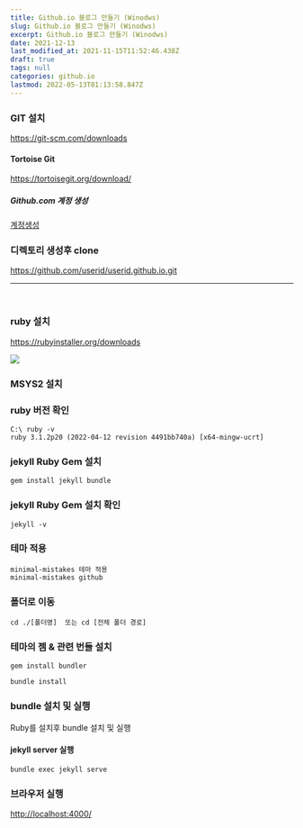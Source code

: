 ```yaml
---
title: Github.io 블로그 만들기 (Winodws)
slug: Github.io 블로그 만들기 (Winodws)
excerpt: Github.io 블로그 만들기 (Winodws)
date: 2021-12-13
last_modified_at: 2021-11-15T11:52:46.438Z
draft: true
tags: null
categories: github.io
lastmod: 2022-05-13T01:13:58.847Z
---
```






###  GIT 설치
<a href="https://git-scm.com/downloads/" target="_blank">https://git-scm.com/downloads</a>


#### Tortoise Git
<a href="https://tortoisegit.org/download/" target="_blank">https://tortoisegit.org/download/</a>

##### Github.com 계정 생성
[계정생성](https://github.com/)


### 디렉토리 생성후 clone

<a href="https://github.com/userid/userid.github.io.git" target="_blank">https://github.com/userid/userid.github.io.git</a>

<hr>
<br>

### ruby 설치 
<a href="https://rubyinstaller.org/downloads/" target="_blank">https://rubyinstaller.org/downloads</a>


<img src="1.png">


### MSYS2 설치


### ruby 버전 확인
```shell
C:\ ruby -v
ruby 3.1.2p20 (2022-04-12 revision 4491bb740a) [x64-mingw-ucrt]
```

### jekyll Ruby Gem 설치
```shell
gem install jekyll bundle
```

### jekyll Ruby Gem 설치 확인
```shell
jekyll -v
```


###  테마 적용
```shell
minimal-mistakes 테마 적용
minimal-mistakes github
```

### 폴더로 이동
```shell
cd ./[폴더명]  또는 cd [전체 폴더 경로]
```

###  테마의 젬 & 관련 번들 설치
```shell 
gem install bundler

bundle install
```


### bundle 설치 및 실행

Ruby를 설치후 bundle 설치 및 실행


#### jekyll server 실행

```shell
bundle exec jekyll serve
```


### 브라우저 실행

<a href="http://localhost:4000/" target="_blank">http://localhost:4000/</a>
